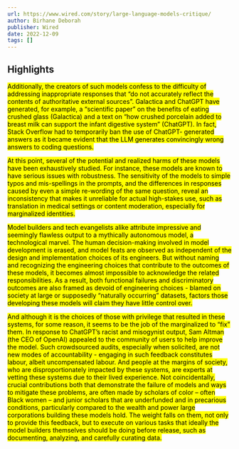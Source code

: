 ```yaml
---
url: https://www.wired.com/story/large-language-models-critique/
author: Birhane Deborah
publisher: Wired
date: 2022-12-09
tags: []
---
```


## Highlights
<mark>Additionally, the creators of such models confess to the difficulty of addressing inappropriate responses that “do not accurately reflect the contents of authoritative external sources”. Galactica and ChatGPT have generated, for example, a “scientific paper” on the benefits of eating crushed glass (Galactica) and a text on “how crushed porcelain added to breast milk can support the infant digestive system” (ChatGPT). In fact, Stack Overflow had to temporarily ban the use of ChatGPT- generated answers as it became evident that the LLM generates convincingly wrong answers to coding questions.</mark>

<mark>At this point, several of the potential and realized harms of these models have been exhaustively studied. For instance, these models are known to have serious issues with robustness. The sensitivity of the models to simple typos and mis-spellings in the prompts, and the differences in responses caused by even a simple re-wording of the same question, reveal an inconsistency that makes it unreliable for actual high-stakes use, such as translation in medical settings or content moderation, especially for marginalized identities.</mark>

<mark>Model builders and tech evangelists alike attribute impressive and seemingly flawless output to a mythically autonomous model, a technological marvel. The human decision-making involved in model development is erased, and model feats are observed as independent of the design and implementation choices of its engineers. But without naming and recognizing the engineering choices that contribute to the outcomes of these models, it becomes almost impossible to acknowledge the related responsibilities. As a result, both functional failures and discriminatory outcomes are also framed as devoid of engineering choices - blamed on society at large or supposedly “naturally occurring” datasets, factors those developing these models will claim they have little control over.</mark>

<mark>And although it is the choices of those with privilege that resulted in these systems, for some reason, it seems to be the job of the marginalized to “fix” them. In response to ChatGPT’s racist and misogynist output, Sam Altman (the CEO of OpenAI) appealed to the community of users to help improve the model. Such crowdsourced audits, especially when solicited, are not new modes of accountability - engaging in such feedback constitutes labour, albeit uncompensated labour. And people at the margins of society, who are disproportionately impacted by these systems, are experts at vetting these systems due to their lived experience. Not coincidentally, crucial contributions both that demonstrate the failure of models and ways to mitigate these problems, are often made by scholars of color – often Black women – and junior scholars that are underfunded and in precarious conditions, particularly compared to the wealth and power large corporations building these models hold. The weight falls on them, not only to provide this feedback, but to execute on various tasks that ideally the model builders themselves should be doing before release, such as documenting, analyzing, and carefully curating data.</mark>

